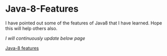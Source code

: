 # Java-8-Features

I have pointed out some of the features of Java8 that I have learned. Hope this will help others also.

_I will continuously update below page_

[Java-8 features](https://github.com/harshyatishmishra/Java-8-Features/blob/master/Java-8%20Features.md)
